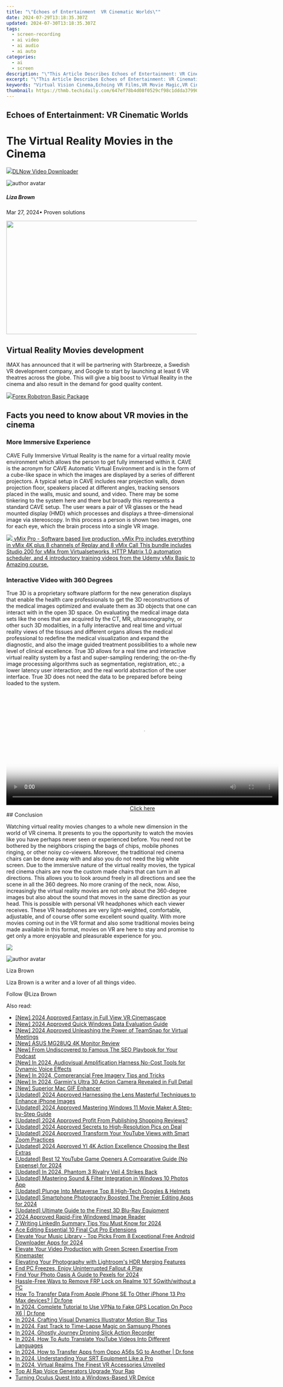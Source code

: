 ```yaml
---
title: "\"Echoes of Entertainment  VR Cinematic Worlds\""
date: 2024-07-29T13:18:35.307Z
updated: 2024-07-30T13:18:35.307Z
tags: 
  - screen-recording
  - ai video
  - ai audio
  - ai auto
categories: 
  - ai
  - screen
description: "\"This Article Describes Echoes of Entertainment: VR Cinematic Worlds\""
excerpt: "\"This Article Describes Echoes of Entertainment: VR Cinematic Worlds\""
keywords: "Virtual Vision Cinema,Echoing VR Films,VR Movie Magic,VR Cinematic Realms,Immersive Film VR,Entertainment VR Worlds,Virtual Reality Screenplays"
thumbnail: https://thmb.techidaily.com/647ef78b4d08f0529cf98c1ddda37990b536ba3daaeb866103686a0f1d6cb404.jpg
---
```


## Echoes of Entertainment: VR Cinematic Worlds

# The Virtual Reality Movies in the Cinema

<!-- affiliate ads begin -->
<a href="https://secure.2checkout.com/order/checkout.php?PRODS=4712430&QTY=1&AFFILIATE=108875&CART=1"><img src="https://secure.avangate.com/images/merchant/c404a5adbf90e09631678b13b05d9d7a/products/dlnow_256.png" border="0">DLNow Video Downloader</a>
<!-- affiliate ads end -->
![author avatar](https://lh5.googleusercontent.com/-AIMmjowaFs4/AAAAAAAAAAI/AAAAAAAAABc/Y5UmwDaI7HU/s250-c-k/photo.jpg)

##### Liza Brown

 Mar 27, 2024• Proven solutions

<!-- affiliate ads begin -->
<a href="https://25home.pxf.io/c/5597632/2090698/16836" target="_top" id="2090698"><img src="//a.impactradius-go.com/display-ad/16836-2090698" border="0" alt="" width="720" height="300"/></a>
<!-- affiliate ads end -->
## Virtual Reality Movies development

IMAX has announced that it will be partnering with Starbreeze, a Swedish VR development company, and Google to start by launching at least 6 VR theatres across the globe. This will give a big boost to Virtual Reality in the cinema and also result in the demand for good quality content.

<!-- affiliate ads begin -->
<a href="https://secure.2checkout.com/order/checkout.php?PRODS=4726960&QTY=1&AFFILIATE=108875&CART=1"><img src="https://secure.avangate.com/images/merchant/5f4f7141b65a730b4efb0e0d51f63e94/products/forexrobotronbox.gif" border="0">Forex Robotron Basic Package</a>
<!-- affiliate ads end -->
## Facts you need to know about VR movies in the cinema

### More Immersive Experience

CAVE Fully Immersive Virtual Reality is the name for a virtual reality movie environment which allows the person to get fully immersed within it. CAVE is the acronym for CAVE Automatic Virtual Environment and is in the form of a cube-like space in which the images are displayed by a series of different projectors. A typical setup in CAVE includes rear projection walls, down projection floor, speakers placed at different angles, tracking sensors placed in the walls, music and sound, and video. There may be some tinkering to the system here and there but broadly this represents a standard CAVE setup. The user wears a pair of VR glasses or the head mounted display (HMD) which processes and displays a three-dimensional image via stereoscopy. In this process a person is shown two images, one for each eye, which the brain process into a single VR image.

<!-- affiliate ads begin -->
<a href="https://secure.2checkout.com/order/checkout.php?PRODS=30901410&QTY=1&AFFILIATE=108875&CART=1"> <img src="https://secure.avangate.com/images/merchant/ce9a6fb2becc2d235e62b125e9260102/products/copy_1_copy_vMixCallScreenshot1-large.jpg" border="0"> vMix Pro - Software based live production. vMix Pro includes everything in vMix 4K plus 8 channels of Replay and 8 vMix Call 
This bundle includes Studio 200 for vMix from Virtualsetworks, HTTP Matrix 1.0 automation scheduler, and 4 introductory training videos from the Udemy vMix Basic to Amazing course. </a>
<!-- affiliate ads end -->
### Interactive Video with 360 Degrees

True 3D is a proprietary software platform for the new generation displays that enable the health care professionals to get the 3D reconstructions of the medical images optimized and evaluate them as 3D objects that one can interact with in the open 3D space. On evaluating the medical image data sets like the ones that are acquired by the CT, MR, ultrasonography, or other such 3D modalities, in a fully interactive and real time and virtual reality views of the tissues and different organs allows the medical professional to redefine the medical visualization and expand the diagnostic, and also the image guided treatment possibilities to a whole new level of clinical excellence. True 3D allows for a real time and interactive virtual reality system by a fast and super-sampling rendering; the on-the-fly image processing algorithms such as segmentation, registration, etc.; a lower latency user interaction; and the real world abstraction of the user interface. True 3D does not need the data to be prepared before being loaded to the system.

<!-- affiliate ads begin -->
<span id="1993652">
					<video width="720" height="300" style="cursor:pointer"
           poster="//a.impactradius-go.com/display-clicktoplayimage/1993652.jpeg"
           onclick="if(!this.playClicked){this.play();this.setAttribute('controls',true);this.playClicked=true;}">
	   <source src="//a.impactradius-go.com/display-ad/22993-1993652">
	   <img src="//a.impactradius-go.com/display-clicktoplayimage/1993652.jpeg" style="border: none; height: 100%; width: 100%; object-fit: contain">
	</video>
	<div style="width:720px;text-align:center"><a href="javascript:window.open(decodeURIComponent('https%3A%2F%2Fhomestyler.sjv.io%2Fc%2F5597632%2F1993652%2F22993'), '_blank');void(0);">Click here</a></div>
</span>
<img height="0" width="0" src="https://imp.pxf.io/i/5597632/1993652/22993" style="position:absolute;visibility:hidden;" border="0" />
<!-- affiliate ads end -->
## Conclusion

Watching virtual reality movies changes to a whole new dimension in the world of VR cinema. It presents to you the opportunity to watch the movies like you have perhaps never seen or experienced before. You need not be bothered by the neighbors crisping the bags of chips, mobile phones ringing, or other noisy co-viewers. Moreover, the traditional red cinema chairs can be done away with and also you do not need the big white screen. Due to the immersive nature of the virtual reality movies, the typical red cinema chairs are now the custom made chairs that can turn in all directions. This allows you to look around freely in all directions and see the scene in all the 360 degrees. No more craning of the neck, now. Also, increasingly the virtual reality movies are not only about the 360-degree images but also about the sound that moves in the same direction as your head. This is possible with personal VR headphones which each viewer receives. These VR headphones are very light-weighted, comfortable, adjustable, and of course offer some excellent sound quality. With more movies coming out in the VR format and also some traditional movies being made available in this format, movies on VR are here to stay and promise to get only a more enjoyable and pleasurable experience for you.

<!-- affiliate ads begin -->
<a href="https://shop.systoolsgroup.com/affiliate.php?ACCOUNT=SYSTOOBY&AFFILIATE=108875&PATH=https%3A%2F%2Fwww.systoolsgroup.com%3FAFFILIATE%3D108875%26RESOURCE%3D%2BSysTools%2BOutlook%2BRecovery"><img src="https://www.systoolsgroup.com/box/outlook-recovery.png" border="0"></a>
<!-- affiliate ads end -->
![author avatar](https://lh5.googleusercontent.com/-AIMmjowaFs4/AAAAAAAAAAI/AAAAAAAAABc/Y5UmwDaI7HU/s250-c-k/photo.jpg)

Liza Brown

Liza Brown is a writer and a lover of all things video.

Follow @Liza Brown


<ins class="adsbygoogle"
     style="display:block"
     data-ad-format="autorelaxed"
     data-ad-client="ca-pub-7571918770474297"
     data-ad-slot="1223367746"></ins>



<ins class="adsbygoogle"
     style="display:block"
     data-ad-client="ca-pub-7571918770474297"
     data-ad-slot="8358498916"
     data-ad-format="auto"
     data-full-width-responsive="true"></ins>


<span class="atpl-alsoreadstyle">Also read:</span>
<div><ul>
<li><a href="https://fox-http.techidaily.com/new-2024-approved-fantasy-in-full-view-vr-cinemascape/"><u>[New] 2024 Approved  Fantasy in Full View  VR Cinemascape</u></a></li>
<li><a href="https://fox-access.techidaily.com/new-2024-approved-quick-windows-data-evaluation-guide/"><u>[New] 2024 Approved  Quick Windows Data Evaluation Guide</u></a></li>
<li><a href="https://snapchat-videos.techidaily.com/new-2024-approved-unleashing-the-power-of-teamsnap-for-virtual-meetings/"><u>[New] 2024 Approved  Unleashing the Power of TeamSnap for Virtual Meetings</u></a></li>
<li><a href="https://extra-resources.techidaily.com/new-asus-mg28uq-4k-monitor-review/"><u>[New] ASUS MG28UQ 4K Monitor Review</u></a></li>
<li><a href="https://fox-access.techidaily.com/new-from-undiscovered-to-famous-the-seo-playbook-for-your-podcast/"><u>[New] From Undiscovered to Famous  The SEO Playbook for Your Podcast</u></a></li>
<li><a href="https://fox-access.techidaily.com/new-in-2024-audiovisual-amplification-harness-no-cost-tools-for-dynamic-voice-effects/"><u>[New] In 2024, Audiovisual Amplification  Harness No-Cost Tools for Dynamic Voice Effects</u></a></li>
<li><a href="https://fox-friendly.techidaily.com/new-in-2024-comprerancial-free-imagery-tips-and-tricks/"><u>[New] In 2024, Comprerancial Free Imagery  Tips and Tricks</u></a></li>
<li><a href="https://fox-access.techidaily.com/new-in-2024-garmins-ultra-30-action-camera-revealed-in-full-detail/"><u>[New] In 2024, Garmin's Ultra 30 Action Camera Revealed in Full Detail</u></a></li>
<li><a href="https://on-screen-recording.techidaily.com/new-superior-mac-gif-enhancer/"><u>[New] Superior Mac GIF Enhancer</u></a></li>
<li><a href="https://fox-access.techidaily.com/updated-2024-approved-harnessing-the-lens-masterful-techniques-to-enhance-iphone-images/"><u>[Updated] 2024 Approved  Harnessing the Lens  Masterful Techniques to Enhance iPhone Images</u></a></li>
<li><a href="https://fox-access.techidaily.com/updated-2024-approved-mastering-windows-11-movie-maker-a-step-by-step-guide/"><u>[Updated] 2024 Approved  Mastering Windows 11 Movie Maker  A Step-by-Step Guide</u></a></li>
<li><a href="https://fox-access.techidaily.com/updated-2024-approved-profit-from-publishing-shopping-reviews/"><u>[Updated] 2024 Approved  Profit From Publishing Shopping Reviews?</u></a></li>
<li><a href="https://vp-tips.techidaily.com/updated-2024-approved-secrets-to-high-resolution-pics-on-deal/"><u>[Updated] 2024 Approved  Secrets to High-Resolution Pics on Deal</u></a></li>
<li><a href="https://fox-access.techidaily.com/updated-2024-approved-transform-your-youtube-views-with-smart-zoom-practices/"><u>[Updated] 2024 Approved  Transform Your YouTube Views with Smart Zoom Practices</u></a></li>
<li><a href="https://fox-access.techidaily.com/updated-2024-approved-yi-4k-action-excellence-choosing-the-best-extras/"><u>[Updated] 2024 Approved  YI 4K Action Excellence  Choosing the Best Extras</u></a></li>
<li><a href="https://facebook-video-share.techidaily.com/updated-best-12-youtube-game-openers-a-comparative-guide-no-expense-for-2024/"><u>[Updated] Best 12 YouTube Game Openers  A Comparative Guide (No Expense) for 2024</u></a></li>
<li><a href="https://fox-access.techidaily.com/updated-in-2024-phantom-3-rivalry-veil-4-strikes-back/"><u>[Updated] In 2024, Phantom 3 Rivalry  Veil 4 Strikes Back</u></a></li>
<li><a href="https://fox-access.techidaily.com/updated-mastering-sound-and-filter-integration-in-windows-10-photos-app/"><u>[Updated] Mastering Sound & Filter Integration in Windows 10 Photos App</u></a></li>
<li><a href="https://fox-access.techidaily.com/updated-plunge-into-metaverse-top-8-high-tech-goggles-and-helmets/"><u>[Updated] Plunge Into Metaverse  Top 8 High-Tech Goggles & Helmets</u></a></li>
<li><a href="https://fox-access.techidaily.com/updated-smartphone-photography-boosted-the-premier-editing-apps-for-2024/"><u>[Updated] Smartphone Photography Boosted  The Premier Editing Apps for 2024</u></a></li>
<li><a href="https://fox-access.techidaily.com/updated-ultimate-guide-to-the-finest-3d-blu-ray-equipment/"><u>[Updated] Ultimate Guide to the Finest 3D Blu-Ray Equipment</u></a></li>
<li><a href="https://fox-access.techidaily.com/2024-approved-rapid-fire-windowed-image-reader/"><u>2024 Approved  Rapid-Fire Windowed Image Reader</u></a></li>
<li><a href="https://fox-access.techidaily.com/7-writing-linkedin-summary-tips-you-must-know-for-2024/"><u>7 Writing LinkedIn Summary Tips You Must Know for 2024</u></a></li>
<li><a href="https://fox-access.techidaily.com/ace-editing-essential-10-final-cut-pro-extensions/"><u>Ace Editing  Essential 10 Final Cut Pro Extensions</u></a></li>
<li><a href="https://fox-access.techidaily.com/elevate-your-music-library-top-picks-from-8-exceptional-free-android-downloader-apps-for-2024/"><u>Elevate Your Music Library - Top Picks From 8 Exceptional Free Android Downloader Apps for 2024</u></a></li>
<li><a href="https://extra-resources.techidaily.com/elevate-your-video-production-with-green-screen-expertise-from-kinemaster/"><u>Elevate Your Video Production with Green Screen Expertise From Kinemaster</u></a></li>
<li><a href="https://fox-access.techidaily.com/elevating-your-photography-with-lightrooms-hdr-merging-features/"><u>Elevating Your Photography with Lightroom's HDR Merging Features</u></a></li>
<li><a href="https://graphic-issues.techidaily.com/end-pc-freezes-enjoy-uninterrupted-fallout-4-play/"><u>End PC Freezes, Enjoy Uninterrupted Fallout 4 Play</u></a></li>
<li><a href="https://some-knowledge.techidaily.com/find-your-photo-oasis-a-guide-to-pexels-for-2024/"><u>Find Your Photo Oasis  A Guide to Pexels for 2024</u></a></li>
<li><a href="https://android-frp.techidaily.com/hassle-free-ways-to-remove-frp-lock-on-realme-10t-5gwithwithout-a-pc-by-drfone-android/"><u>Hassle-Free Ways to Remove FRP Lock on Realme 10T 5Gwith/without a PC</u></a></li>
<li><a href="https://techidaily.com/how-to-transfer-data-from-apple-iphone-se-to-other-iphone-13-pro-max-devices-drfone-by-drfone-transfer-data-from-ios-transfer-data-from-ios/"><u>How To Transfer Data From Apple iPhone SE To Other iPhone 13 Pro Max devices? | Dr.fone</u></a></li>
<li><a href="https://review-topics.techidaily.com/in-2024-complete-tutorial-to-use-vpna-to-fake-gps-location-on-poco-x6-drfone-by-drfone-virtual-android/"><u>In 2024, Complete Tutorial to Use VPNa to Fake GPS Location On Poco X6 | Dr.fone</u></a></li>
<li><a href="https://extra-resources.techidaily.com/in-2024-crafting-visual-dynamics-illustrator-motion-blur-tips/"><u>In 2024, Crafting Visual Dynamics  Illustrator Motion Blur Tips</u></a></li>
<li><a href="https://some-techniques.techidaily.com/in-2024-fast-track-to-time-lapse-magic-on-samsung-phones/"><u>In 2024, Fast Track to Time-Lapse Magic on Samsung Phones</u></a></li>
<li><a href="https://some-knowledge.techidaily.com/in-2024-ghostly-journey-droning-slick-action-recorder/"><u>In 2024, Ghostly Journey  Droning Slick Action Recorder</u></a></li>
<li><a href="https://ai-video.techidaily.com/in-2024-how-to-auto-translate-youtube-videos-into-different-languages/"><u>In 2024, How To Auto Translate YouTube Videos Into Different Languages</u></a></li>
<li><a href="https://android-transfer.techidaily.com/in-2024-how-to-transfer-apps-from-oppo-a56s-5g-to-another-drfone-by-drfone-transfer-from-android-transfer-from-android/"><u>In 2024, How to Transfer Apps from Oppo A56s 5G to Another | Dr.fone</u></a></li>
<li><a href="https://fox-access.techidaily.com/in-2024-understanding-your-srt-equipment-like-a-pro/"><u>In 2024, Understanding Your SRT Equipment Like a Pro</u></a></li>
<li><a href="https://fox-access.techidaily.com/in-2024-virtual-realms-the-finest-vr-accessories-unveiled/"><u>In 2024, Virtual Realms  The Finest VR Accessories Unveiled</u></a></li>
<li><a href="https://ai-voice.techidaily.com/top-ai-rap-voice-generators-upgrade-your-rap/"><u>Top AI Rap Voice Generators Upgrade Your Rap</u></a></li>
<li><a href="https://win11.techidaily.com/turning-oculus-quest-into-a-windows-based-vr-device/"><u>Turning Oculus Quest Into a Windows-Based VR Device</u></a></li>
</ul></div>
